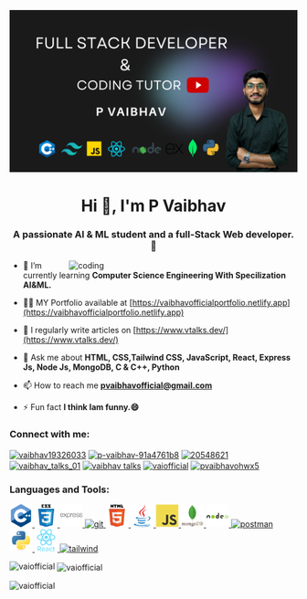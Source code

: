 ![logo](https://github.com/Vaiofficial/Vaiofficial/blob/main/MERN%20STACK%20DEVELOPER%20(1).png)
<h1 align="center">Hi 👋, I'm P Vaibhav</h1>
<h3 align="center">A passionate AI & ML student and a full-Stack Web developer. 🚀</h3>

<img align= "right" alt= "coding" width = "400" src = "https://i.pinimg.com/originals/54/e3/7d/54e37d8074ebcde1d96c77d7b2a7f310.gif">

- 🌱 I’m currently learning **Computer Science Engineering With Specilization AI&ML.**

- 👨‍💻 MY Portfolio available at [https://vaibhavofficialportfolio.netlify.app](https://vaibhavofficialportfolio.netlify.app)

- 📝 I regularly write articles on [https://www.vtalks.dev/](https://www.vtalks.dev/)

- 💬 Ask me about **HTML, CSS,Tailwind CSS, JavaScript, React, Express Js, Node Js, MongoDB, C & C++, Python**

- 📫 How to reach me **pvaibhavofficial@gmail.com**

- ⚡ Fun fact **I think Iam funny.😄**

<h3 align="left">Connect with me:</h3>
<p align="left">
<a href="https://twitter.com/vaibhav19326033" target="blank"><img align="center" src="https://raw.githubusercontent.com/rahuldkjain/github-profile-readme-generator/master/src/images/icons/Social/twitter.svg" alt="vaibhav19326033" height="30" width="40" /></a>
<a href="https://linkedin.com/in/p-vaibhav-91a4761b8" target="blank"><img align="center" src="https://raw.githubusercontent.com/rahuldkjain/github-profile-readme-generator/master/src/images/icons/Social/linked-in-alt.svg" alt="p-vaibhav-91a4761b8" height="30" width="40" /></a>
<a href="https://stackoverflow.com/users/20548621" target="blank"><img align="center" src="https://raw.githubusercontent.com/rahuldkjain/github-profile-readme-generator/master/src/images/icons/Social/stack-overflow.svg" alt="20548621" height="30" width="40" /></a>
<a href="https://instagram.com/vaibhav_talks_01" target="blank"><img align="center" src="https://raw.githubusercontent.com/rahuldkjain/github-profile-readme-generator/master/src/images/icons/Social/instagram.svg" alt="vaibhav_talks_01" height="30" width="40" /></a>
<a href="https://www.youtube.com/@VaibhavTalks" target="blank"><img align="center" src="https://raw.githubusercontent.com/rahuldkjain/github-profile-readme-generator/master/src/images/icons/Social/youtube.svg" alt="vaibhav talks" height="30" width="40" /></a>
<a href="https://www.leetcode.com/vaiofficial" target="blank"><img align="center" src="https://raw.githubusercontent.com/rahuldkjain/github-profile-readme-generator/master/src/images/icons/Social/leet-code.svg" alt="vaiofficial" height="30" width="40" /></a>
<a href="https://auth.geeksforgeeks.org/user/pvaibhavohwx5" target="blank"><img align="center" src="https://raw.githubusercontent.com/rahuldkjain/github-profile-readme-generator/master/src/images/icons/Social/geeks-for-geeks.svg" alt="pvaibhavohwx5" height="30" width="40" /></a>
</p>

<h3 align="left">Languages and Tools:</h3>
<p align="left"> <a href="https://www.w3schools.com/cpp/" target="_blank" rel="noreferrer"> <img src="https://raw.githubusercontent.com/devicons/devicon/master/icons/cplusplus/cplusplus-original.svg" alt="cplusplus" width="40" height="40"/> </a> <a href="https://www.w3schools.com/css/" target="_blank" rel="noreferrer"> <img src="https://raw.githubusercontent.com/devicons/devicon/master/icons/css3/css3-original-wordmark.svg" alt="css3" width="40" height="40"/> </a> <a href="https://expressjs.com" target="_blank" rel="noreferrer"> <img src="https://raw.githubusercontent.com/devicons/devicon/master/icons/express/express-original-wordmark.svg" alt="express" width="40" height="40"/> </a> <a href="https://git-scm.com/" target="_blank" rel="noreferrer"> <img src="https://www.vectorlogo.zone/logos/git-scm/git-scm-icon.svg" alt="git" width="40" height="40"/> </a> <a href="https://www.w3.org/html/" target="_blank" rel="noreferrer"> <img src="https://raw.githubusercontent.com/devicons/devicon/master/icons/html5/html5-original-wordmark.svg" alt="html5" width="40" height="40"/> </a> <a href="https://www.java.com" target="_blank" rel="noreferrer"> <img src="https://raw.githubusercontent.com/devicons/devicon/master/icons/java/java-original.svg" alt="java" width="40" height="40"/> </a> <a href="https://developer.mozilla.org/en-US/docs/Web/JavaScript" target="_blank" rel="noreferrer"> <img src="https://raw.githubusercontent.com/devicons/devicon/master/icons/javascript/javascript-original.svg" alt="javascript" width="40" height="40"/> </a> <a href="https://www.mongodb.com/" target="_blank" rel="noreferrer"> <img src="https://raw.githubusercontent.com/devicons/devicon/master/icons/mongodb/mongodb-original-wordmark.svg" alt="mongodb" width="40" height="40"/> </a> <a href="https://nodejs.org" target="_blank" rel="noreferrer"> <img src="https://raw.githubusercontent.com/devicons/devicon/master/icons/nodejs/nodejs-original-wordmark.svg" alt="nodejs" width="40" height="40"/> </a> <a href="https://postman.com" target="_blank" rel="noreferrer"> <img src="https://www.vectorlogo.zone/logos/getpostman/getpostman-icon.svg" alt="postman" width="40" height="40"/> </a> <a href="https://www.python.org" target="_blank" rel="noreferrer"> <img src="https://raw.githubusercontent.com/devicons/devicon/master/icons/python/python-original.svg" alt="python" width="40" height="40"/> </a> <a href="https://reactjs.org/" target="_blank" rel="noreferrer"> <img src="https://raw.githubusercontent.com/devicons/devicon/master/icons/react/react-original-wordmark.svg" alt="react" width="40" height="40"/> </a> <a href="https://tailwindcss.com/" target="_blank" rel="noreferrer"> <img src="https://www.vectorlogo.zone/logos/tailwindcss/tailwindcss-icon.svg" alt="tailwind" width="40" height="40"/> </a> </p>

<p><img align="left" src="https://github-readme-stats.vercel.app/api/top-langs?username=vaiofficial&show_icons=true&locale=en&layout=compact" alt="vaiofficial" /></p>

<p>&nbsp;<img align="center" src="https://github-readme-stats.vercel.app/api?username=vaiofficial&show_icons=true&locale=en" alt="vaiofficial" /></p>

<p><img align="center" src="https://github-readme-streak-stats.herokuapp.com/?user=vaiofficial&" alt="vaiofficial" /></p>
